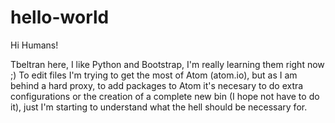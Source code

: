 # hello-world

Hi Humans!

Tbeltran here, I like Python and Bootstrap, I'm really learning them right now ;)
To edit files I'm trying to get the most of Atom (atom.io), but as I am behind a hard proxy, to add packages to Atom it's necesary to do extra configurations or the creation of a complete new bin (I hope not have to do it), just I'm starting to understand what the hell should be necessary for. 
